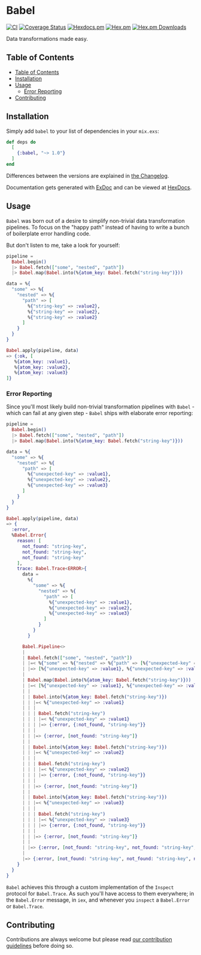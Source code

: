 # Babel
[![CI](https://github.com/alexocode/babel/actions/workflows/ci.yml/badge.svg)](https://github.com/alexocode/babel/actions/workflows/ci.yml)
[![Coverage Status](https://coveralls.io/repos/github/alexocode/babel/badge.svg?branch=main)](https://coveralls.io/github/alexocode/babel?branch=main)
[![Hexdocs.pm](https://img.shields.io/badge/hexdocs-online-blue)](https://hexdocs.pm/babel/)
[![Hex.pm](https://img.shields.io/hexpm/v/babel.svg)](https://hex.pm/packages/babel)
[![Hex.pm Downloads](https://img.shields.io/hexpm/dt/babel)](https://hex.pm/packages/babel)

Data transformations made easy.

## Table of Contents

- [Table of Contents](#table-of-contents)
- [Installation](#installation)
- [Usage](#usage)
  - [Error Reporting](#error-reporting)
- [Contributing](#contributing)

## Installation

Simply add `babel` to your list of dependencies in your `mix.exs`:

```elixir
def deps do
  [
    {:babel, "~> 1.0"}
  ]
end
```

Differences between the versions are explained in [the Changelog](./CHANGELOG.md).

Documentation gets generated with [ExDoc](https://github.com/elixir-lang/ex_doc) and can be viewed at [HexDocs][hexdocs].

## Usage

`Babel` was born out of a desire to simplify non-trivial data transformation pipelines.
To focus on the "happy path" instead of having to write a bunch of boilerplate error handling code.

But don't listen to me, take a look for yourself:

```elixir
pipeline =
  Babel.begin()
  |> Babel.fetch(["some", "nested", "path"])
  |> Babel.map(Babel.into(%{atom_key: Babel.fetch("string-key")}))

data = %{
  "some" => %{
    "nested" => %{
      "path" => [
        %{"string-key" => :value2},
        %{"string-key" => :value2},
        %{"string-key" => :value2}
      ]
    }
  }
}

Babel.apply(pipeline, data)
=> {:ok, [
   %{atom_key: :value1},
   %{atom_key: :value2},
   %{atom_key: :value3}
]}
```

### Error Reporting

Since you'll most likely build non-trivial transformation pipelines with `Babel` - which can fail at any given step - `Babel` ships with elaborate error reporting:

```elixir
pipeline =
  Babel.begin()
  |> Babel.fetch(["some", "nested", "path"])
  |> Babel.map(Babel.into(%{atom_key: Babel.fetch("string-key")}))

data = %{
  "some" => %{
    "nested" => %{
      "path" => [
        %{"unexpected-key" => :value1},
        %{"unexpected-key" => :value2},
        %{"unexpected-key" => :value3}
      ]
    }
  }
}

Babel.apply(pipeline, data)
=> {
  :error,
  %Babel.Error{
    reason: [
      not_found: "string-key",
      not_found: "string-key",
      not_found: "string-key"
    ],
    trace: Babel.Trace<ERROR>{
      data =
        %{
          "some" => %{
            "nested" => %{
              "path" => [
                %{"unexpected-key" => :value1},
                %{"unexpected-key" => :value2},
                %{"unexpected-key" => :value3}
              ]
            }
          }
        }

      Babel.Pipeline<>
      |
      | Babel.fetch(["some", "nested", "path"])
      | |=< %{"some" => %{"nested" => %{"path" => [%{"unexpected-key" => :value1}, %{...}, ...]}}}
      | |=> [%{"unexpected-key" => :value1}, %{"unexpected-key" => :value2}, %{"unexpected-key" => :value3}]
      |
      | Babel.map(Babel.into(%{atom_key: Babel.fetch("string-key")}))
      | |=< [%{"unexpected-key" => :value1}, %{"unexpected-key" => :value2}, %{"unexpected-key" => :value3}]
      | |
      | | Babel.into(%{atom_key: Babel.fetch("string-key")})
      | | |=< %{"unexpected-key" => :value1}
      | | |
      | | | Babel.fetch("string-key")
      | | | |=< %{"unexpected-key" => :value1}
      | | | |=> {:error, {:not_found, "string-key"}}
      | | |
      | | |=> {:error, [not_found: "string-key"]}
      | |
      | | Babel.into(%{atom_key: Babel.fetch("string-key")})
      | | |=< %{"unexpected-key" => :value2}
      | | |
      | | | Babel.fetch("string-key")
      | | | |=< %{"unexpected-key" => :value2}
      | | | |=> {:error, {:not_found, "string-key"}}
      | | |
      | | |=> {:error, [not_found: "string-key"]}
      | |
      | | Babel.into(%{atom_key: Babel.fetch("string-key")})
      | | |=< %{"unexpected-key" => :value3}
      | | |
      | | | Babel.fetch("string-key")
      | | | |=< %{"unexpected-key" => :value3}
      | | | |=> {:error, {:not_found, "string-key"}}
      | | |
      | | |=> {:error, [not_found: "string-key"]}
      | |
      | |=> {:error, [not_found: "string-key", not_found: "string-key", not_found: "string-key"]}
      |
      |=> {:error, [not_found: "string-key", not_found: "string-key", not_found: "string-key"]}
    }
  }
}
```

`Babel` achieves this through a custom implementation of the `Inspect` protocol for `Babel.Trace`.
As such you'll have access to them everywhere; in the `Babel.Error` message, in `iex`, and whenever you `inspect` a `Babel.Error` or `Babel.Trace`.

## Contributing

Contributions are always welcome but please read [our contribution guidelines](./CONTRIBUTING.md) before doing so.

[hex]: https://hex.pm/packages/babel
[hexdocs]: https://hexdocs.pm/babel
